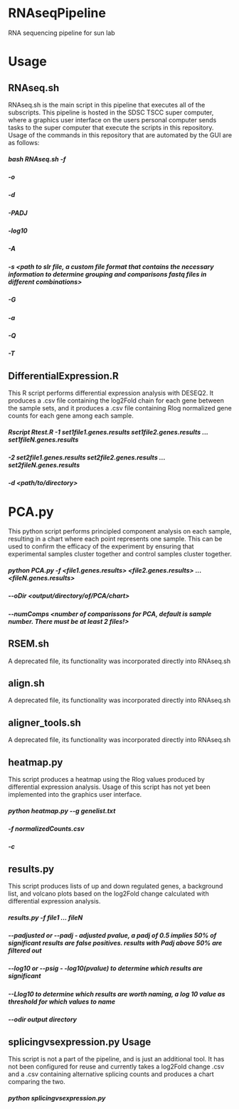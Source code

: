 # RNAseqPipeline
RNA sequencing pipeline for sun lab

# Usage
## RNAseq.sh
RNAseq.sh is the main script in this pipeline that executes all of the subscripts. This pipeline is hosted in the SDSC TSCC super computer, where a graphics user interface on the users personal computer sends tasks to the super computer that execute the scripts in this repository. Usage of the commands in this repository that are automated by the GUI are as follows:

##### bash RNAseq.sh -f <location of fastq directory in TSCC> 
#####    -o <output directory in TSCC> 
#####    -d <flag indicating differential expression analysis> 
#####    -PADJ <padj value> 
#####    -log10 <log10 value to consider a significant result> 
#####    -A <log10 value to highlight the gene in output when no gene list is available> 
#####    -s <path to slr file, a custom file format that contains the necessary information to determine grouping and comparisons fastq files in different combinations>
#####    -G <path to txt file containing a list of genes to highlight in output charts>
#####    -a <flag indicating alignment must be done>
#####    -Q <flag to produce a quality report of fastq files>
#####    -T <flag to trim fastq files of low quality>


## DifferentialExpression.R
This R script performs differential expression analysis with DESEQ2. It produces a .csv file containing the log2Fold chain for each gene between the sample sets, and it produces a .csv file containing Rlog normalized gene counts for each gene among each sample.

##### Rscript Rtest.R -1 <name of first sample set> set1file1.genes.results set1file2.genes.results ... set1fileN.genes.results 
#####    -2 <name of second sample set> set2file1.genes.results set2file2.genes.results ... set2fileN.genes.results 
#####    -d <path/to/directory>

# PCA.py
This python script performs principled component analysis on each sample, resulting in a chart where each point represents one sample. This can be used to confirm the efficacy of the experiment by ensuring that experimental samples cluster together and control samples cluster together.

##### python PCA.py -f <file1.genes.results> <file2.genes.results> ... <fileN.genes.results> 
#####    --oDir <output/directory/of/PCA/chart> 
#####    --numComps <number of comparissons for PCA, default is sample number. There must be at least 2 files!>


## RSEM.sh
A deprecated file, its functionality was incorporated directly into RNAseq.sh

## align.sh
A deprecated file, its functionality was incorporated directly into RNAseq.sh

## aligner_tools.sh
A deprecated file, its functionality was incorporated directly into RNAseq.sh

## heatmap.py
This script produces a heatmap using the Rlog values produced by differential expression analysis.
Usage of this script has not yet been implemented into the graphics user interface.
##### python heatmap.py --g genelist.txt
#####    -f normalizedCounts.csv
#####    -c <toggles clustering on>

## results.py
This script produces lists of up and down regulated genes, a background list, and volcano plots based on the log2Fold change calculated with differential expression analysis.
##### results.py -f file1 ... fileN
#####    --padjusted or --padj - adjusted pvalue, a padj of 0.5 implies 50% of significant results are false positives. results with Padj above 50% are filtered out
#####    --log10 or --psig - -log10(pvalue) to determine which results are significant
#####    --Llog10 to determine which results are worth naming, a log 10 value as threshold for which values to name
#####    --odir output directory


## splicingvsexpression.py Usage
This script is not a part of the pipeline, and is just an additional tool. It has not been configured for reuse and currently takes a log2Fold change .csv and a .csv containing alternative splicing counts and produces a chart comparing the two. 
##### python splicingvsexpression.py

